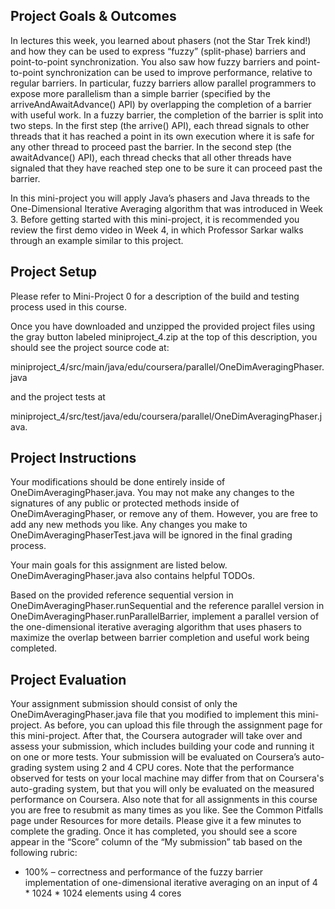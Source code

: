 ## Project Goals & Outcomes

In lectures this week, you learned about phasers (not the Star Trek kind!) and how they can be used to express “fuzzy” (split-phase) barriers and point-to-point synchronization. You also saw how fuzzy barriers and point-to-point synchronization can be used to improve performance, relative to regular barriers. In particular, fuzzy barriers allow parallel programmers to expose more parallelism than a simple barrier (specified by the arriveAndAwaitAdvance() API) by overlapping the completion of a barrier with useful work. In a fuzzy barrier, the completion of the barrier is split into two steps. In the first step (the arrive() API), each thread signals to other threads that it has reached a point in its own execution where it is safe for any other thread to proceed past the barrier. In the second step (the awaitAdvance() API), each thread checks that all other threads have signaled that they have reached step one to be sure it can proceed past the barrier.

In this mini-project you will apply Java’s phasers and Java threads to the One-Dimensional Iterative Averaging algorithm that was introduced in Week 3. Before getting started with this mini-project, it is recommended you review the first demo video in Week 4, in which Professor Sarkar walks through an example similar to this project.

## Project Setup

Please refer to Mini-Project 0 for a description of the build and testing process used in this course.

Once you have downloaded and unzipped the provided project files using the gray button labeled miniproject_4.zip at the top of this description, you should see the project source code at:

miniproject_4/src/main/java/edu/coursera/parallel/OneDimAveragingPhaser.java

and the project tests at

miniproject_4/src/test/java/edu/coursera/parallel/OneDimAveragingPhaser.java.

## Project Instructions

Your modifications should be done entirely inside of OneDimAveragingPhaser.java. You may not make any changes to the signatures of any public or protected methods inside of OneDimAveragingPhaser, or remove any of them. However, you are free to add any new methods you like. Any changes you make to OneDimAveragingPhaserTest.java will be ignored in the final grading process.

Your main goals for this assignment are listed below. OneDimAveragingPhaser.java also contains helpful TODOs.

Based on the provided reference sequential version in OneDimAveragingPhaser.runSequential and the reference parallel version in OneDimAveragingPhaser.runParallelBarrier, implement a parallel version of the one-dimensional iterative averaging algorithm that uses phasers to maximize the overlap between barrier completion and useful work being completed.


## Project Evaluation

Your assignment submission should consist of only the OneDimAveragingPhaser.java file that you modified to implement this mini-project. As before, you can upload this file through the assignment page for this mini-project. After that, the Coursera autograder will take over and assess your submission, which includes building your code and running it on one or more tests. Your submission will be evaluated on Coursera’s auto-grading system using 2 and 4 CPU cores. Note that the performance observed for tests on your local machine may differ from that on Coursera's auto-grading system, but that you will only be evaluated on the measured performance on Coursera. Also note that for all assignments in this course you are free to resubmit as many times as you like. See the Common Pitfalls page under Resources for more details. Please give it a few minutes to complete the grading. Once it has completed, you should see a score appear in the “Score” column of the “My submission” tab based on the following rubric:

- 100% – correctness and performance of the fuzzy barrier implementation of one-dimensional iterative averaging on an input of 4 * 1024 * 1024 elements using 4 cores